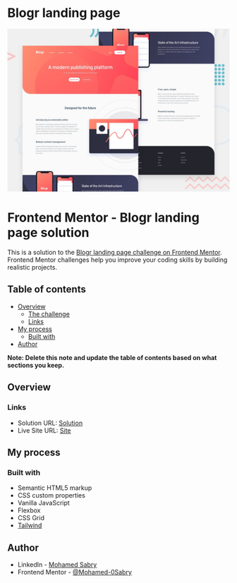 # Blogr landing page

![Design preview for the Blogr landing page coding challenge](./design/desktop-preview.jpg)

# Frontend Mentor - Blogr landing page solution

This is a solution to the [Blogr landing page challenge on Frontend Mentor](https://www.frontendmentor.io/challenges/blogr-landing-page-EX2RLAApP). Frontend Mentor challenges help you improve your coding skills by building realistic projects.

## Table of contents

- [Overview](#overview)
  - [The challenge](#the-challenge)
  - [Links](#links)
- [My process](#my-process)
  - [Built with](#built-with)
- [Author](#author)

**Note: Delete this note and update the table of contents based on what sections you keep.**

## Overview

### Links

- Solution URL: [Solution](https://github.com/Mohamed-0Sabry/Blogr-Landing_page)
- Live Site URL: [Site](https://mohamed-0sabry.github.io/Blogr-Landing_page/#)

## My process

### Built with

- Semantic HTML5 markup
- CSS custom properties
- Vanilla JavaScript
- Flexbox
- CSS Grid
- [Tailwind](https://tailwindcss.com/)

## Author

- LinkedIn - [Mohamed Sabry](https://www.linkedin.com/in/mohamed-sabry-eng/)
- Frontend Mentor - [@Mohamed-0Sabry](https://www.frontendmentor.io/profile/Mohamed-0Sabry)
